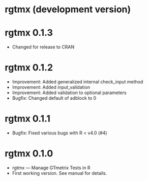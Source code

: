 # rgtmx (development version)

# rgtmx 0.1.3
* Changed for release to CRAN

# rgtmx 0.1.2

* Improvement: Added generalized internal check_input method
* Improvement: Added input_validation
* Improvement: Added validation to optional parameters
* Bugfix: Changed default of adblock to 0

# rgtmx 0.1.1

* Bugfix: Fixed various bugs with R < v4.0 (#4)

# rgtmx 0.1.0

* rgtmx — Manage GTmetrix Tests in R
* First working version. See manual for details.
